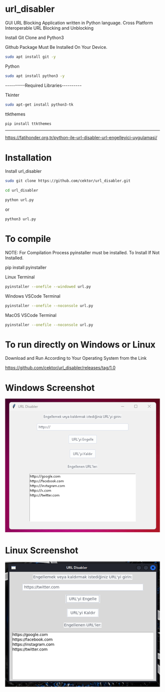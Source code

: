 # url_disabler
GUI URL Blocking Application written in Python language. Cross Platform Interoperable URL Blocking and Unblocking

Install Git Clone and Python3

Github Package Must Be Installed On Your Device.
```bash
sudo apt install git -y
```
Python
```bash
sudo apt install python3 -y
```
----------Required Libraries----------

Tkinter
```bash
sudo apt-get install python3-tk
```

ttkthemes
```bash
pip install ttkthemes
```

----------------------------------
https://fatihonder.org.tr/python-ile-url-disabler-url-engelleyici-uygulamasi/

# Installation
Install url_disabler


```bash
sudo git clone https://github.com/cektor/url_disabler.git
```
```bash
cd url_disabler
```

```bash
python url.py
```
or

```bash
python3 url.py

```

# To compile

NOTE: For Compilation Process pyinstaller must be installed. To Install If Not Installed.

pip install pyinstaller 

Linux Terminal 
```bash
pyinstaller --onefile --windowed url.py
```

Windows VSCode Terminal 
```bash
pyinstaller --onefile --noconsole url.py
```

MacOS VSCode Terminal 
```bash
pyinstaller --onefile --noconsole url.py
```

# To run directly on Windows or Linux
Download and Run According to Your Operating System from the Link

https://github.com/cektor/url_disabler/releases/tag/1.0


# Windows Screenshot

![app](url_windows.png) 

# Linux Screenshot

![app](url_linux.png) 
